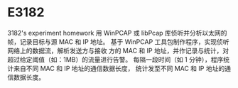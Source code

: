 # E3182
3182's experiment homework
用 WinPCAP 或 libPcap 库侦听并分析以太网的帧，记录目标与源 MAC 和 IP 地址。 
基于 WinPCAP 工具包制作程序，实现侦听网络上的数据流，解析发送方与接收 方的 MAC 和 IP 地址，并作记录与统计，对超过给定阈值（如：1MB）的流量进行告警。
每隔一段时间（如 1 分钟），程序统计来自不同 MAC 和 IP 地址的通信数据长度， 统计发至不同 MAC 和 IP 地址的通信数据长度。 